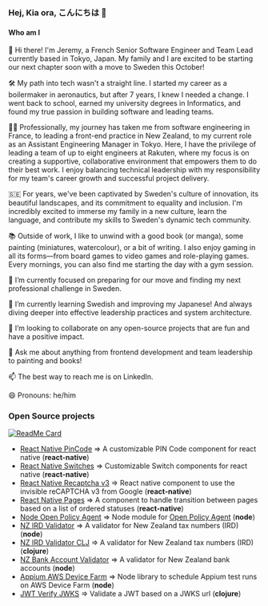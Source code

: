 ### Hej, Kia ora, こんにちは 👋

#### Who am I

👋 Hi there! I'm Jeremy, a French Senior Software Engineer and Team Lead currently based in Tokyo, Japan. My family and I are excited to be starting our next chapter soon with a move to Sweden this October!

🛠️ My path into tech wasn't a straight line. I started my career as a boilermaker in aeronautics, but after 7 years, I knew I needed a change. I went back to school, earned my university degrees in Informatics, and found my true passion in building software and leading teams.

👨‍💻 Professionally, my journey has taken me from software engineering in France, to leading a front-end practice in New Zealand, to my current role as an Assistant Engineering Manager in Tokyo. Here, I have the privilege of leading a team of up to eight engineers at Rakuten, where my focus is on creating a supportive, collaborative environment that empowers them to do their best work. I enjoy balancing technical leadership with my responsibility for my team's career growth and successful project delivery.

🇸🇪 For years, we've been captivated by Sweden's culture of innovation, its beautiful landscapes, and its commitment to equality and inclusion. I'm incredibly excited to immerse my family in a new culture, learn the language, and contribute my skills to Sweden's dynamic tech community.

📚 Outside of work, I like to unwind with a good book (or manga), some painting (miniatures, watercolour), or a bit of writing. I also enjoy gaming in all its forms—from board games to video games and role-playing games. Every mornings, you can also find me starting the day with a gym session.

🔭 I’m currently focused on preparing for our move and finding my next professional challenge in Sweden.

📗 I’m currently learning Swedish and improving my Japanese! And always diving deeper into effective leadership practices and system architecture.

👯 I’m looking to collaborate on any open-source projects that are fun and have a positive impact.

💬 Ask me about anything from frontend development and team leadership to painting and books!

📫 The best way to reach me is on LinkedIn.

😄 Pronouns: he/him

### Open Source projects

[![ReadMe Card](https://github-readme-stats.vercel.app/api/pin/?username=jarden-digital&repo=react-native-pincode)](https://github.com/anuraghazra/github-readme-stats)

* [React Native PinCode](https://github.com/jarden-digital/react-native-pincode) => A customizable PIN Code component for react native (**react-native**)
* [React Native Switches](https://github.com/jarden-digital/react-native-switches) => Customizable Switch components for react native (**react-native**)
* [React Native Recaptcha v3](https://github.com/jarden-digital/react-native-recaptchav3) => React native component to use the invisible reCAPTCHA v3 from Google (**react-native**)
* [React Native Pages](https://github.com/jarden-digital/react-native-pages) => A component to handle transition between pages based on a list of ordered statuses (**react-native**)
* [Node Open Policy Agent](https://github.com/jarden-digital/node-open-policy-agent) => Node module for [Open Policy Agent](https://github.com/open-policy-agent/opa) (**node**)
* [NZ IRD Validator](https://github.com/jarden-digital/nz-ird-validator) => A validator for New Zealand tax numbers (IRD) (**node**)
* [NZ IRD Validator CLJ](https://github.com/jarden-digital/nz-ird-validator-clj) => A validator for New Zealand tax numbers (IRD) (**clojure**)
* [NZ Bank Account Validator](https://github.com/jarden-digital/nz-bank-account-validator) => A validator for New Zealand bank accounts (**node**)
* [Appium AWS Device Farm](https://github.com/jarden-digital/appium-aws-device-farm) => Node library to schedule Appium test runs on AWS Device Farm (**node**)
* [JWT Verify JWKS](https://github.com/jarden-digital/jwt-verify-jwks) => Validate a JWT based on a JWKS url (**clojure**)
